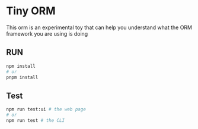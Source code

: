# Tiny ORM

This orm is an experimental toy that can help you understand what the ORM framework you are using is doing


## RUN
```bash
npm install 
# or
pnpm install
```

## Test

```bash
npm run test:ui # the web page
# or
npm run test # the CLI
```